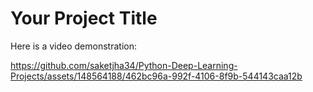 # Your Project Title

Here is a video demonstration:


https://github.com/saketjha34/Python-Deep-Learning-Projects/assets/148564188/462bc96a-992f-4106-8f9b-544143caa12b



